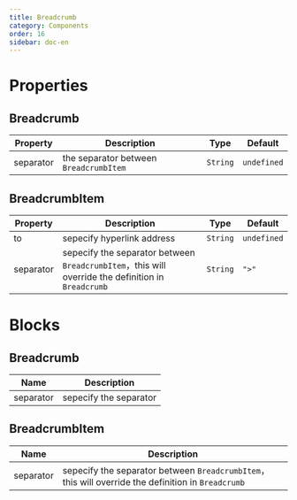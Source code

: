 ```yaml
---
title: Breadcrumb
category: Components 
order: 16 
sidebar: doc-en
---
```


# Properties 

## Breadcrumb

| Property | Description | Type | Default |
| --- | --- | --- | --- |
| separator | the separator between `BreadcrumbItem`| `String` | `undefined` |

## BreadcrumbItem

| Property | Description | Type | Default |
| --- | --- | --- | --- |
| to | sepecify hyperlink address | `String` | `undefined` |
| separator | sepecify the separator between `BreadcrumbItem`，this will override the definition in `Breadcrumb` | `String` | `">"` |

# Blocks 

## Breadcrumb

| Name | Description |
| --- | --- |
| separator | sepecify the separator |

## BreadcrumbItem

| Name | Description |
| --- | --- |
| separator | sepecify the separator between `BreadcrumbItem`，this will override the definition in `Breadcrumb` |
